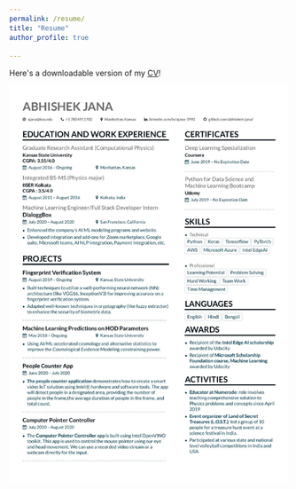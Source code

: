 ```yaml
---
permalink: /resume/
title: "Resume"
author_profile: true

---
```





<p>Here's a downloadable version of my <a href="https://github.com/abhishek-jana/abhishek-jana.github.io/raw/master/Abhishek_Jana_resume.pdf">CV</a>!</p>

![CV](/images/Abhishek_Jana_resume.jpg "Title")

